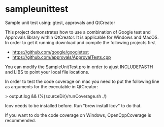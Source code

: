 # sampleunittest
Sample unit test using: gtest, approvals and QtCreator

This project demonstrates how to use a combination of Google test and Approvals library within QtCreator. It is applicable for Windows and MacOS.
In order to get it running download and compile the following projects first
* https://github.com/google/googletest
* https://github.com/approvals/ApprovalTests.cpp

You can modify the SampleUnitTest.pro in order to ajust INCLUDEPASTH and LIBS to point your local file locations.

In order to test the code coverage on mac you need to put the following line as arguments for the executable in QtCreator:

\> output.log && (%{sourceDir}/runCoverage.sh ./)

lcov needs to be installed before. Run "brew install lcov" to do that.

If you want to do the code coverage on Windows, OpenCppCoverage is recommended.
